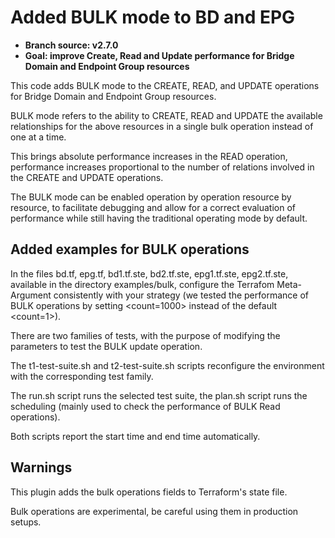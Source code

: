 # Added BULK mode to BD and EPG

- **Branch source: v2.7.0**
- **Goal: improve Create, Read and Update performance for Bridge Domain and Endpoint Group resources**

This code adds BULK mode to the CREATE, READ, and UPDATE operations for Bridge Domain and Endpoint Group resources.

BULK mode refers to the ability to CREATE, READ and UPDATE the available relationships for the above resources in a single bulk operation instead of one at a time.

This brings absolute performance increases in the READ operation, performance increases proportional to the number of relations involved in the CREATE and UPDATE operations.

The BULK mode can be enabled operation by operation resource by resource, to facilitate debugging and allow for a correct evaluation of performance while still having the traditional operating mode by default.


## Added examples for BULK operations

In the files bd.tf, epg.tf, bd1.tf.ste, bd2.tf.ste, epg1.tf.ste, epg2.tf.ste, available in the directory examples/bulk, configure the Terrafom <count> Meta-Argument consistently with your strategy (we tested the performance of BULK operations by setting <count=1000> instead of the default <count=1>).

There are two families of tests, with the purpose of modifying the parameters to test the BULK update operation.

The t1-test-suite.sh and t2-test-suite.sh scripts reconfigure the environment with the corresponding test family.

The run.sh script runs the selected test suite, the plan.sh script runs the scheduling (mainly used to check the performance of BULK Read operations).

Both scripts report the start time and end time automatically.


## Warnings

This plugin adds the bulk operations fields to Terraform's state file.

Bulk operations are experimental, be careful using them in production setups.

